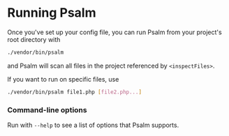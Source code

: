 # Running Psalm

Once you've set up your config file, you can run Psalm from your project's root directory with
```bash
./vendor/bin/psalm
```

and Psalm will scan all files in the project referenced by `<inspectFiles>`.

If you want to run on specific files, use
```bash
./vendor/bin/psalm file1.php [file2.php...]
```

### Command-line options

Run with `--help` to see a list of options that Psalm supports.
